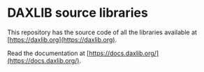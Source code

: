 # DAXLIB source libraries

This repository has the source code of all the libraries available at [https://daxlib.org](https://daxlib.org).

Read the documentation at [https://docs.daxlib.org/](https://docs.daxlib.org/).
